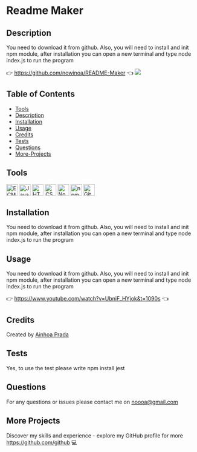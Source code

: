 
# Readme Maker

## Description
You need to download it from github. Also, you will need to install and init npm module, after installation you can open a new terminal and type node index.js to run the program 

:point_right:  https://github.com/nowinoa/README-Maker  :point_left:
<img src="https://www.wikihow.com/images/thumb/2/2f/Write-a-Read-Me-Step-1.jpg/v4-460px-Write-a-Read-Me-Step-1.jpg.webp">

## Table of Contents
* [Tools](#tools)
* [Description](#description)
* [Installation](#installation)
* [Usage](#usage)
* [Credits](#credits)
* [Tests](#tests)
* [Questions](#questions)
* [More-Projects](#more-projects)

## Tools
<img src="https://github.com/get-icon/geticon/raw/master/icons/es6.svg" alt="ECMAScript 6" width="30px" height="30px">  <img src="https://github.com/get-icon/geticon/raw/master/icons/javascript.svg" alt="JavaScript" width="30px" height="30px">  <img src="https://github.com/get-icon/geticon/raw/master/icons/html-5.svg" alt="HTML5" width="30px" height="30px">  <img src="https://github.com/get-icon/geticon/raw/master/icons/css-3.svg" alt="CSS3" width="30px" height="30px">  <img src="https://github.com/get-icon/geticon/raw/master/icons/nodejs-icon.svg" alt="Node.js" width="30px" height="30px">  <img src="https://github.com/get-icon/geticon/raw/master/icons/npm.svg" alt="npm" width="30px" height="30px">  <img src="https://github.com/get-icon/geticon/raw/master/icons/git-icon.svg" alt="Git" width="30px" height="30px">

## Installation
You need to download it from github. Also, you will need to install and init npm module, after installation you can open a new terminal and type node index.js to run the program

## Usage
You need to download it from github. Also, you will need to install and init npm module, after installation you can open a new terminal and type node index.js to run the program

:point_right:  https://www.youtube.com/watch?v=UbniF_HYjok&t=1090s  :point_left:

## Credits
Created by <a href="https://github.com/github">Ainhoa Prada</a>



## Tests
 Yes, to use the test please write npm install jest

## Questions
For any questions or issues please contact me on noooa@gmail.com

## More Projects
Discover my skills and experience - explore my GitHub profile for more https://github.com/github :computer:
